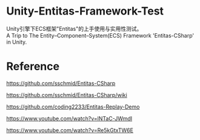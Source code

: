 # Unity-Entitas-Framework-Test
Unity引擎下ECS框架"Entitas"的上手使用与实用性测试。<br>
A Trip to The Entity–Component–System(ECS) Framework 'Entitas-CSharp' in Unity.

# Reference
https://github.com/sschmid/Entitas-CSharp

https://github.com/sschmid/Entitas-CSharp/wiki

https://github.com/coding2233/Entitas-Replay-Demo

https://www.youtube.com/watch?v=lNTaC-JWmdI

https://www.youtube.com/watch?v=Re5kGtxTW6E


